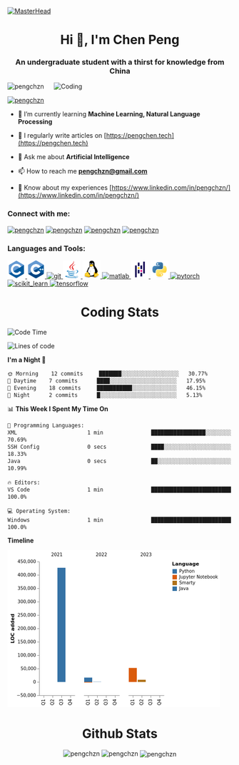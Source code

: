 [![MasterHead](https://img.freepik.com/premium-vector/machine-learning-banner-web-icon-set-data-mining-algorithm-neural-network_35632-107.jpg?w=2000)](https://github.com/pengchzn)
<h1 align="center">Hi 👋, I'm Chen Peng</h1>
<h3 align="center">An undergraduate student with a thirst for knowledge from China</h3>

<img align="right" alt="Coding" width="400" src="https://cdn.dribbble.com/users/926537/screenshots/4502924/python-2.gif">

<p align="left"> <img src="https://komarev.com/ghpvc/?username=pengchzn&label=Profile%20views&color=0e75b6&style=flat" alt="pengchzn" /> </p>

<p align="left"> <a href="https://twitter.com/pengchzn" target="blank"><img src="https://img.shields.io/twitter/follow/pengchzn?logo=twitter&style=for-the-badge" alt="pengchzn" /></a> </p>

- 🌱 I’m currently learning **Machine Learning, Natural Language Processing**

- 📝 I regularly write articles on [https://pengchen.tech](https://pengchen.tech)

- 💬 Ask me about **Artificial Intelligence**

- 📫 How to reach me **pengchzn@gmail.com**

- 📄 Know about my experiences [https://www.linkedin.com/in/pengchzn/](https://www.linkedin.com/in/pengchzn/)

<h3 align="left">Connect with me:</h3>
<p align="left">
<a href="https://twitter.com/pengchzn" target="blank"><img align="center" src="https://raw.githubusercontent.com/rahuldkjain/github-profile-readme-generator/master/src/images/icons/Social/twitter.svg" alt="pengchzn" height="30" width="40" /></a>
<a href="https://linkedin.com/in/pengchzn" target="blank"><img align="center" src="https://raw.githubusercontent.com/rahuldkjain/github-profile-readme-generator/master/src/images/icons/Social/linked-in-alt.svg" alt="pengchzn" height="30" width="40" /></a>
<a href="https://kaggle.com/pengchzn" target="blank"><img align="center" src="https://raw.githubusercontent.com/rahuldkjain/github-profile-readme-generator/master/src/images/icons/Social/kaggle.svg" alt="pengchzn" height="30" width="40" /></a>
<a href="https://www.leetcode.com/pengchzn" target="blank"><img align="center" src="https://raw.githubusercontent.com/rahuldkjain/github-profile-readme-generator/master/src/images/icons/Social/leet-code.svg" alt="pengchzn" height="30" width="40" /></a>
</p>

<h3 align="left">Languages and Tools:</h3>
<p align="left"> <a href="https://www.cprogramming.com/" target="_blank" rel="noreferrer"> <img src="https://raw.githubusercontent.com/devicons/devicon/master/icons/c/c-original.svg" alt="c" width="40" height="40"/> </a> <a href="https://www.w3schools.com/cpp/" target="_blank" rel="noreferrer"> <img src="https://raw.githubusercontent.com/devicons/devicon/master/icons/cplusplus/cplusplus-original.svg" alt="cplusplus" width="40" height="40"/> </a> <a href="https://git-scm.com/" target="_blank" rel="noreferrer"> <img src="https://www.vectorlogo.zone/logos/git-scm/git-scm-icon.svg" alt="git" width="40" height="40"/> </a> <a href="https://www.java.com" target="_blank" rel="noreferrer"> <img src="https://raw.githubusercontent.com/devicons/devicon/master/icons/java/java-original.svg" alt="java" width="40" height="40"/> </a> <a href="https://www.linux.org/" target="_blank" rel="noreferrer"> <img src="https://raw.githubusercontent.com/devicons/devicon/master/icons/linux/linux-original.svg" alt="linux" width="40" height="40"/> </a> <a href="https://www.mathworks.com/" target="_blank" rel="noreferrer"> <img src="https://upload.wikimedia.org/wikipedia/commons/2/21/Matlab_Logo.png" alt="matlab" width="40" height="40"/> </a> <a href="https://pandas.pydata.org/" target="_blank" rel="noreferrer"> <img src="https://raw.githubusercontent.com/devicons/devicon/2ae2a900d2f041da66e950e4d48052658d850630/icons/pandas/pandas-original.svg" alt="pandas" width="40" height="40"/> </a> <a href="https://www.python.org" target="_blank" rel="noreferrer"> <img src="https://raw.githubusercontent.com/devicons/devicon/master/icons/python/python-original.svg" alt="python" width="40" height="40"/> </a> <a href="https://pytorch.org/" target="_blank" rel="noreferrer"> <img src="https://www.vectorlogo.zone/logos/pytorch/pytorch-icon.svg" alt="pytorch" width="40" height="40"/> </a> <a href="https://scikit-learn.org/" target="_blank" rel="noreferrer"> <img src="https://upload.wikimedia.org/wikipedia/commons/0/05/Scikit_learn_logo_small.svg" alt="scikit_learn" width="40" height="40"/> </a> <a href="https://www.tensorflow.org" target="_blank" rel="noreferrer"> <img src="https://www.vectorlogo.zone/logos/tensorflow/tensorflow-icon.svg" alt="tensorflow" width="40" height="40"/> </a> </p>

<h1 align="center">Coding Stats</h1>


<!--START_SECTION:waka-->
![Code Time](http://img.shields.io/badge/Code%20Time-32%20hrs%2044%20mins-blue)

![Lines of code](https://img.shields.io/badge/From%20Hello%20World%20I%27ve%20Written-502%20Thousand%20lines%20of%20code-blue)

**I'm a Night 🦉** 

```text
🌞 Morning    12 commits     ███████░░░░░░░░░░░░░░░░░░   30.77% 
🌆 Daytime    7 commits      ████░░░░░░░░░░░░░░░░░░░░░   17.95% 
🌃 Evening    18 commits     ███████████░░░░░░░░░░░░░░   46.15% 
🌙 Night      2 commits      █░░░░░░░░░░░░░░░░░░░░░░░░   5.13%

```


📊 **This Week I Spent My Time On** 

```text
💬 Programming Languages: 
XML                      1 min               █████████████████░░░░░░░░   70.69% 
SSH Config               0 secs              ████░░░░░░░░░░░░░░░░░░░░░   18.33% 
Java                     0 secs              ██░░░░░░░░░░░░░░░░░░░░░░░   10.99%

🔥 Editors: 
VS Code                  1 min               █████████████████████████   100.0%

💻 Operating System: 
Windows                  1 min               █████████████████████████   100.0%

```

**Timeline**

![Chart not found](https://raw.githubusercontent.com/pengchzn/pengchzn/main/charts/bar_graph.png) 


<!--END_SECTION:waka-->


<h1 align="center">Github Stats</h1>
  <div align="center" >
  <img width="50%" src="https://github-readme-stats.vercel.app/api/top-langs?username=pengchzn&show_icons=true&locale=en&layout=compact" alt="pengchzn"> <img width="48%" src="https://github-readme-stats.vercel.app/api?username=pengchzn&show_icons=true" alt="pengchzn"> <img align="center" src="https://github-readme-streak-stats.herokuapp.com/?user=pengchzn&" alt="pengchzn" /></p>
  </div>
